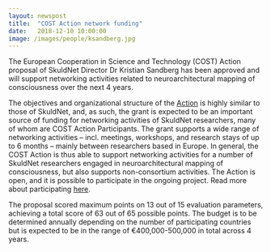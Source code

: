 ```yaml
---
layout: newspost
title:  "COST Action network funding"
date:   2018-12-10 10:00:00
image: /images/people/ksandberg.jpg
---
```

The European Cooperation in Science and Technology (COST) Action proposal of SkuldNet Director Dr Kristian Sandberg has been approved and will support networking activities related to neuroarchitectural mapping of consciousness over the next 4 years.

The objectives and organizational structure of the [Action](https://www.cost.eu/actions/CA18106) is highly similar to those of SkuldNet, and, as such, the grant is expected to be an important source of funding for networking activities of SkuldNet researchers, many of whom are COST Action Participants. The grant supports a wide range of networking activities – incl. meetings, workshops, and research stays of up to 6 months – mainly between researchers based in Europe. In general, the COST Action is thus able to support networking activities for a number of SkuldNet researchers engaged in neuroarchitectural mapping of consciousness, but also supports non-consortium activities. The Action is open, and it is possible to participate in the ongoing project. Read more about participating [here](https://www.cost.eu/cost-actions/how-to-participate/).

The proposal scored maximum points on 13 out of 15 evaluation parameters, achieving a total score of 63 out of 65 possible points. The budget is to be determined annually depending on the number of participating countries but is expected to be in the range of €400,000-500,000 in total across 4 years.
